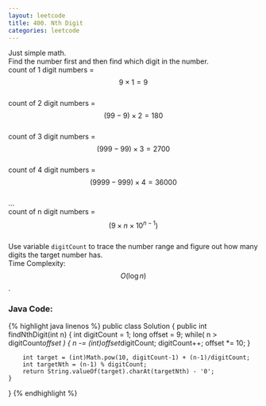 ```yaml
---
layout: leetcode
title: 400. Nth Digit
categories: leetcode
---
```

Just simple math.  
Find the number first and then find which digit in the number.  
count of 1 digit numbers = $$9 \times 1 = 9$$  
count of 2 digit numbers = $$(99 - 9) \times 2 = 180 $$  
count of 3 digit numbers = $$(999 - 99) \times 3 = 2700 $$  
count of 4 digit numbers = $$(9999 - 999) \times 4 = 36000 $$  
...  
count of n digit numbers = $$(9 \times n \times 10^{n-1})$$  
Use variable `digitCount` to trace the number range and figure out how many digits the target number has.  
Time Complexity: $$O(\log n)$$. 
### Java Code:
{% highlight java linenos %}
public class Solution {
    public int findNthDigit(int n) {
        int digitCount = 1;
        long offset = 9;
        while( n > digitCount*offset ) {
            n -= (int)offset*digitCount;
            digitCount++;
            offset *= 10;
        }
        
        int target = (int)Math.pow(10, digitCount-1) + (n-1)/digitCount;
        int targetNth = (n-1) % digitCount;
        return String.valueOf(target).charAt(targetNth) - '0';
    }
}
{% endhighlight %}

